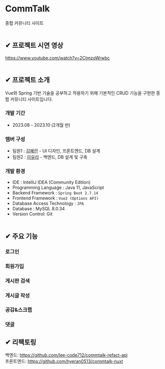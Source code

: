 # CommTalk
종합 커뮤니티 사이트
</br></br>

## ✔ 프로젝트 시연 영상
https://www.youtube.com/watch?v=2CtmzoWrwbc
</br></br>

## ✔ 프로젝트 소개
Vue와 Spring 기반 기술을 공부하고 적용하기 위해 기본적인 CRUD 기능을 구현한 종합 커뮤니티 사이트입니다.

### 개발 기간
- 2023.08 - 2023.10 (2개월 반)

### 맴버 구성
- 팀원1 : [김혜란](https://github.com/hyeran0513) - UI 디자인, 프론트엔드, DB 설계
- 팀원2 : [이유리](https://github.com/lee-code712) - 백엔드, DB 설계 및 구축

### 개발 환경
- IDE : IntelliJ IDEA (Community Edition)
- Programming Language : Java 11, JavaScript
- Backend Framework : `Spring Boot 2.7.14`
- Frontend Framework : `Vue2 (Options API)`
- Database Access Technology : `JPA`
- Database : MySQL 8.0.34
- Version Control: Git
</br></br>

## ✔ 주요 기능
### 로그인
### 회원가입
### 게시판 검색
### 게시글 작성
### 공감&스크랩
### 댓글

## ✔ 리팩토링
백엔드: https://github.com/lee-code712/commtalk-refact-api
</br>
프론트엔드: https://github.com/hyeran0513/commtalk-nuxt
